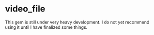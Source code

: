# video_file

This gem is still under very heavy development. I do not yet recommend using it
until I have finalized some things.
